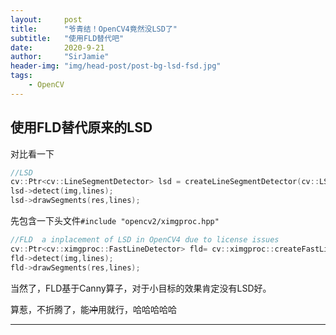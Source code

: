 ```yaml
---
layout:     post
title:      "爷青结！OpenCV4竟然没LSD了"
subtitle:   "使用FLD替代吧"
date:       2020-9-21
author:     "SirJamie"
header-img: "img/head-post/post-bg-lsd-fsd.jpg"
tags:
    - OpenCV
---
```


## 使用FLD替代原来的LSD

对比看一下
```cpp
//LSD
cv::Ptr<cv::LineSegmentDetector> lsd = createLineSegmentDetector(cv::LSD_REFINE_STD);
lsd->detect(img,lines);
lsd->drawSegments(res,lines);
```

先包含一下头文件``#include "opencv2/ximgproc.hpp"``
```cpp
//FLD  a inplacement of LSD in OpenCV4 due to license issues
cv::Ptr<cv::ximgproc::FastLineDetector> fld= cv::ximgproc::createFastLineDetector();
fld->detect(img,lines);
fld->drawSegments(res,lines);
```

当然了，FLD基于Canny算子，对于小目标的效果肯定没有LSD好。

算惹，不折腾了，能~~冲~~用就行，哈哈哈哈哈

---
